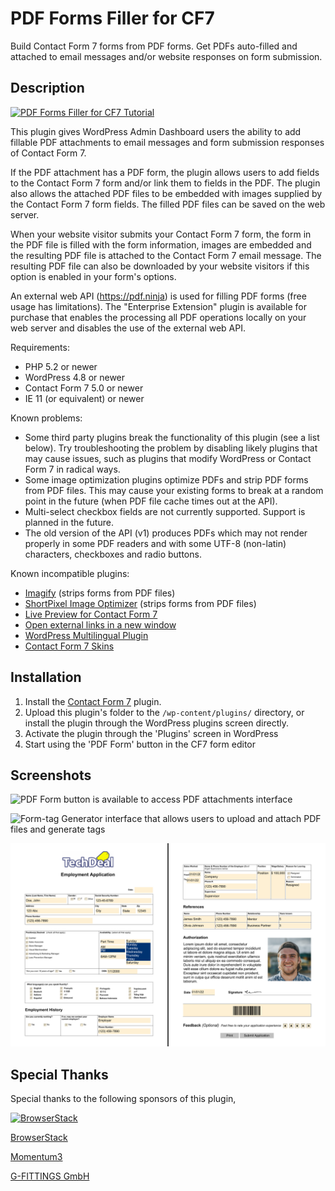 # PDF Forms Filler for CF7

Build Contact Form 7 forms from PDF forms. Get PDFs auto-filled and attached to email messages and/or website responses on form submission.

## Description

[![PDF Forms Filler for CF7 Tutorial](https://img.youtube.com/vi/PhcPZwDXlh8/0.jpg)](https://www.youtube.com/watch?v=PhcPZwDXlh8 "PDF Forms Filler Intro")

This plugin gives WordPress Admin Dashboard users the ability to add fillable PDF attachments to email messages and form submission responses of Contact Form 7.

If the PDF attachment has a PDF form, the plugin allows users to add fields to the Contact Form 7 form and/or link them to fields in the PDF. The plugin also allows the attached PDF files to be embedded with images supplied by the Contact Form 7 form fields. The filled PDF files can be saved on the web server.

When your website visitor submits your Contact Form 7 form, the form in the PDF file is filled with the form information, images are embedded and the resulting PDF file is attached to the Contact Form 7 email message. The resulting PDF file can also be downloaded by your website visitors if this option is enabled in your form's options.

An external web API (https://pdf.ninja) is used for filling PDF forms (free usage has limitations). The "Enterprise Extension" plugin is available for purchase that enables the processing all PDF operations locally on your web server and disables the use of the external web API.

Requirements:
* PHP 5.2 or newer
* WordPress 4.8 or newer
* Contact Form 7 5.0 or newer
* IE 11 (or equivalent) or newer

Known problems:
* Some third party plugins break the functionality of this plugin (see a list below). Try troubleshooting the problem by disabling likely plugins that may cause issues, such as plugins that modify WordPress or Contact Form 7 in radical ways.
* Some image optimization plugins optimize PDFs and strip PDF forms from PDF files. This may cause your existing forms to break at a random point in the future (when PDF file cache times out at the API).
* Multi-select checkbox fields are not currently supported. Support is planned in the future.
* The old version of the API (v1) produces PDFs which may not render properly in some PDF readers and with some UTF-8 (non-latin) characters, checkboxes and radio buttons.

Known incompatible plugins:
* [Imagify](https://wordpress.org/plugins/imagify/) (strips forms from PDF files)
* [ShortPixel Image Optimizer](https://wordpress.org/plugins/shortpixel-image-optimiser/) (strips forms from PDF files)
* [Live Preview for Contact Form 7](https://wordpress.org/plugins/cf7-live-preview/)
* [Open external links in a new window](https://wordpress.org/plugins/open-external-links-in-a-new-window/)
* [WordPress Multilingual Plugin](https://wpml.org/)
* [Contact Form 7 Skins](https://wordpress.org/plugins/contact-form-7-skins/)

## Installation

1. Install the [Contact Form 7](https://wordpress.org/plugins/contact-form-7) plugin.
2. Upload this plugin's folder to the `/wp-content/plugins/` directory, or install the plugin through the WordPress plugins screen directly.
3. Activate the plugin through the 'Plugins' screen in WordPress
4. Start using the 'PDF Form' button in the CF7 form editor

## Screenshots

![PDF Form button is available to access PDF attachments interface](assets/screenshot-1.png?raw=true)

![Form-tag Generator interface that allows users to upload and attach PDF files and generate tags](assets/screenshot-2.png?raw=true)

![Email message in Thunderbird with the attached PDF file](assets/screenshot-3.png?raw=true)

## Special Thanks

Special thanks to the following sponsors of this plugin,

[![BrowserStack](assets/BrowserStack.png)](https://www.browserstack.com/)

[BrowserStack](https://www.browserstack.com/)

[Momentum3](http://momentum3.biz/)

[G-FITTINGS GmbH](http://www.g-fittings.com/)
